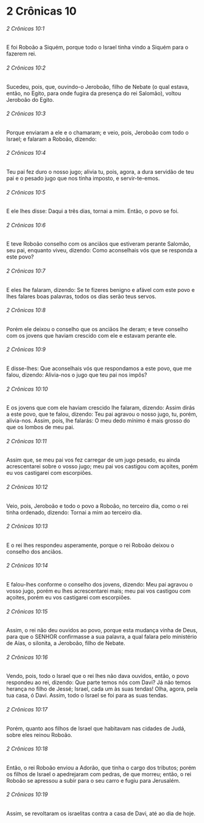 # 2 Crônicas 10

###### 2 Crônicas 10:1

E foi Roboão a Siquém, porque todo o Israel tinha vindo a Siquém para o fazerem rei.

###### 2 Crônicas 10:2

Sucedeu, pois, que, ouvindo-o Jeroboão, filho de Nebate (o qual estava, então, no Egito, para onde fugira da presença do rei Salomão), voltou Jeroboão do Egito.

###### 2 Crônicas 10:3

Porque enviaram a ele e o chamaram; e veio, pois, Jeroboão com todo o Israel; e falaram a Roboão, dizendo:

###### 2 Crônicas 10:4

Teu pai fez duro o nosso jugo; alivia tu, pois, agora, a dura servidão de teu pai e o pesado jugo que nos tinha imposto, e servir-te-emos.

###### 2 Crônicas 10:5

E ele lhes disse: Daqui a três dias, tornai a mim. Então, o povo se foi.

###### 2 Crônicas 10:6

E teve Roboão conselho com os anciãos que estiveram perante Salomão, seu pai, enquanto viveu, dizendo: Como aconselhais vós que se responda a este povo?

###### 2 Crônicas 10:7

E eles lhe falaram, dizendo: Se te fizeres benigno e afável com este povo e lhes falares boas palavras, todos os dias serão teus servos.

###### 2 Crônicas 10:8

Porém ele deixou o conselho que os anciãos lhe deram; e teve conselho com os jovens que haviam crescido com ele e estavam perante ele.

###### 2 Crônicas 10:9

E disse-lhes: Que aconselhais vós que respondamos a este povo, que me falou, dizendo: Alivia-nos o jugo que teu pai nos impôs?

###### 2 Crônicas 10:10

E os jovens que com ele haviam crescido lhe falaram, dizendo: Assim dirás a este povo, que te falou, dizendo: Teu pai agravou o nosso jugo, tu, porém, alivia-nos. Assim, pois, lhe falarás: O meu dedo mínimo é mais grosso do que os lombos de meu pai.

###### 2 Crônicas 10:11

Assim que, se meu pai vos fez carregar de um jugo pesado, eu ainda acrescentarei sobre o vosso jugo; meu pai vos castigou com açoites, porém eu vos castigarei com escorpiões.

###### 2 Crônicas 10:12

Veio, pois, Jeroboão e todo o povo a Roboão, no terceiro dia, como o rei tinha ordenado, dizendo: Tornai a mim ao terceiro dia.

###### 2 Crônicas 10:13

E o rei lhes respondeu asperamente, porque o rei Roboão deixou o conselho dos anciãos.

###### 2 Crônicas 10:14

E falou-lhes conforme o conselho dos jovens, dizendo: Meu pai agravou o vosso jugo, porém eu lhes acrescentarei mais; meu pai vos castigou com açoites, porém eu vos castigarei com escorpiões.

###### 2 Crônicas 10:15

Assim, o rei não deu ouvidos ao povo, porque esta mudança vinha de Deus, para que o SENHOR confirmasse a sua palavra, a qual falara pelo ministério de Aías, o silonita, a Jeroboão, filho de Nebate.

###### 2 Crônicas 10:16

Vendo, pois, todo o Israel que o rei lhes não dava ouvidos, então, o povo respondeu ao rei, dizendo: Que parte temos nós com Davi? Já não temos herança no filho de Jessé; Israel, cada um às suas tendas! Olha, agora, pela tua casa, ó Davi. Assim, todo o Israel se foi para as suas tendas.

###### 2 Crônicas 10:17

Porém, quanto aos filhos de Israel que habitavam nas cidades de Judá, sobre eles reinou Roboão.

###### 2 Crônicas 10:18

Então, o rei Roboão enviou a Adorão, que tinha o cargo dos tributos; porém os filhos de Israel o apedrejaram com pedras, de que morreu; então, o rei Roboão se apressou a subir para o seu carro e fugiu para Jerusalém.

###### 2 Crônicas 10:19

Assim, se revoltaram os israelitas contra a casa de Davi, até ao dia de hoje.

